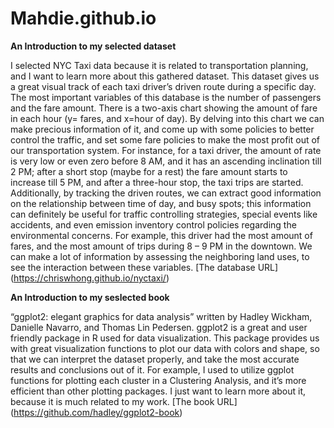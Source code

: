 # Mahdie.github.io

**An Introduction to my selected dataset**

I selected NYC Taxi data because it is related to transportation planning, and I want to learn more about this gathered dataset. 
This dataset gives us a great visual track of each taxi driver’s driven route during a specific day. 
The most important variables of this database is the number of passengers and the fare amount. 
There is a two-axis chart showing the amount of fare in each hour (y= fares, and x=hour of day). 
By delving into this chart we can make precious information of it, and come up with some policies to better control the traffic, and set some fare policies to make the most profit out of our transportation system. 
For instance, for a taxi driver, the amount of rate is very low or even zero before 8 AM, and it has an ascending inclination till 2 PM; after a short stop (maybe for a rest) the fare amount starts to increase till 5 PM, and after a three-hour stop, the taxi trips are started. 
Additionally, by tracking the driven routes, we can extract good information on the relationship between time of day, and busy spots; this information can definitely be useful for traffic controlling strategies, special events like accidents, and even emission inventory control policies regarding the environmental concerns. 
For example, this driver had the most amount of fares, and the most amount of trips during 8 – 9 PM in the downtown. We can make a lot of information by assessing the neighboring land uses, to see the interaction between these variables. 
[The database URL] (https://chriswhong.github.io/nyctaxi/)




**An Introduction to my seslected book**

“ggplot2: elegant graphics for data analysis” written by Hadley Wickham, Danielle Navarro, and Thomas Lin Pedersen. 
ggplot2 is a great and user friendly package in R used for data visualization. 
This package provides us with great visualization functions to plot our data with colors and shape, so that we can interpret the dataset properly, and take the most accurate results and conclusions out of it. 
For example, I used to utilize ggplot functions for plotting each cluster in a Clustering Analysis, and it’s more efficient than other plotting packages. 
I just want to learn more about it, because it is much related to my work.
[The book URL] (https://github.com/hadley/ggplot2-book)



